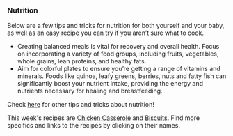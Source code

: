 ### Nutrition

Below are a few tips and tricks for nutrition for both yourself and your baby, as well as an easy recipe you can try if you aren’t sure what to cook. 

* Creating balanced meals is vital for recovery and overall health. Focus on incorporating a variety of food groups, including fruits, vegetables, whole grains, lean proteins, and healthy fats.
* Aim for colorful plates to ensure you’re getting a range of vitamins and minerals. Foods like quinoa, leafy greens, berries, nuts and fatty fish can significantly boost your nutrient intake, providing the energy and nutrients necessary for healing and breastfeeding. 

Check [here](https://www.mayoclinic.org/healthy-lifestyle/infant-and-toddler-health/in-depth/breastfeeding-nutrition/art-20046912) for other tips and tricks about nutrition! 

This week's recipes are [Chicken Casserole](/markdown/modules/nutrition/recipes/Chicken_Casserole.md) and 
[Biscuits](/markdown/modules/nutrition/recipes/Biscuits.md). Find more specifics and links to the recipes by clicking on their names.
